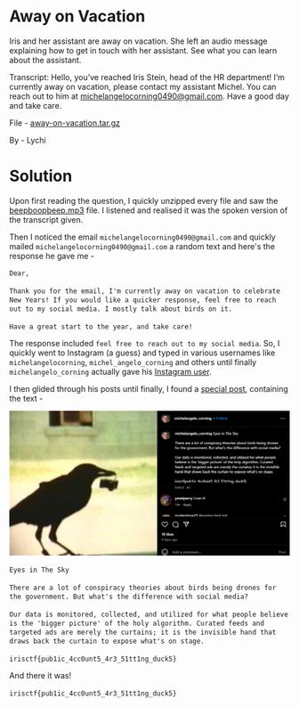 Away on Vacation
=

Iris and her assistant are away on vacation. She left an audio message explaining how to get in touch with her assistant. See what you can learn about the assistant.

Transcript: Hello, you’ve reached Iris Stein, head of the HR department! I’m currently away on vacation, please contact my assistant Michel. You can reach out to him at michelangelocorning0490@gmail.com. Have a good day and take care.

File - [away-on-vacation.tar.gz](./away-on-vacation.tar.gz)

By - Lychi

Solution
=

Upon first reading the question, I quickly unzipped every file and saw the [beepboopbeep.mp3](./beepboopbeep.mp3) file. I listened and realised it was the spoken version of the transcript given.

Then I noticed the email `michelangelocorning0490@gmail.com` and quickly mailed `michelangelocorning0490@gmail.com` a random text and here's the response he gave me -

```
Dear,

Thank you for the email, I'm currently away on vacation to celebrate New Years! If you would like a quicker response, feel free to reach out to my social media. I mostly talk about birds on it. 

Have a great start to the year, and take care!
```

The response included `feel free to reach out to my social media`. So, I quickly went to Instagram (a guess) and typed in various usernames like `michelangelocorning`, `michel_angelo_corning` and others until finally `michelangelo_corning` actually gave his [Instagram user](https://www.instagram.com/michelangelo_corning/).

I then glided through his posts until finally, I found a [special post](./ThePost.png), containing the text -

![ThePost](./ThePost.png)

```
Eyes in The Sky

There are a lot of conspiracy theories about birds being drones for the government. But what's the difference with social media?

Our data is monitored, collected, and utilized for what people believe is the 'bigger picture' of the holy algorithm. Curated feeds and targeted ads are merely the curtains; it is the invisible hand that draws back the curtain to expose what's on stage.

irisctf{pub1ic_4cc0unt5_4r3_51tt1ng_duck5}
```

And there it was!

`irisctf{pub1ic_4cc0unt5_4r3_51tt1ng_duck5}`
